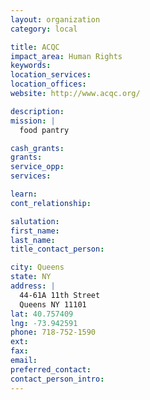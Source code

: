 ```yaml
---
layout: organization
category: local

title: ACQC
impact_area: Human Rights
keywords: 
location_services: 
location_offices: 
website: http://www.acqc.org/‎

description: 
mission: |
  food pantry

cash_grants: 
grants: 
service_opp: 
services: 

learn: 
cont_relationship: 

salutation: 
first_name: 
last_name: 
title_contact_person: 

city: Queens
state: NY
address: |
  44-61A 11th Street     
  Queens NY 11101
lat: 40.757409
lng: -73.942591
phone: 718-752-1590
ext: 
fax: 
email: 
preferred_contact: 
contact_person_intro: 
---
```

